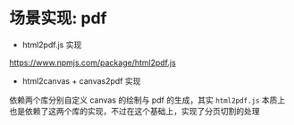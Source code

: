 # 场景实现: pdf

-   html2pdf.js 实现

https://www.npmjs.com/package/html2pdf.js

-   html2canvas + canvas2pdf 实现

依赖两个库分别自定义 canvas 的绘制与 pdf 的生成，其实 `html2pdf.js` 本质上也是依赖了这两个库的实现，不过在这个基础上，实现了分页切割的处理
